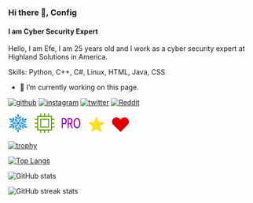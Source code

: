 ### Hi there 👋, Config
#### I am Cyber Security Expert
Hello, I am Efe, I am 25 years old and I work as a cyber security expert at Highland Solutions in America.

Skills: Python, C++, C#, Linux, HTML, Java, CSS 

- 🔭 I’m currently working on this page. 


[<img src='https://cdn.jsdelivr.net/npm/simple-icons@3.0.1/icons/github.svg' alt='github' height='40'>](https://github.com/Config35)  [<img src='https://cdn.jsdelivr.net/npm/simple-icons@3.0.1/icons/instagram.svg' alt='instagram' height='40'>](https://www.instagram.com/Config35/)  [<img src='https://cdn.jsdelivr.net/npm/simple-icons@3.0.1/icons/twitter.svg' alt='twitter' height='40'>](https://twitter.com/Config35)  [<img src='https://cdn.jsdelivr.net/npm/simple-icons@3.0.1/icons/reddit.svg' alt='Reddit' height='40'>](https://www.reddit.com/user/Config35)  

<a href='https://archiveprogram.github.com/'><img src='https://raw.githubusercontent.com/acervenky/animated-github-badges/master/assets/acbadge.gif' width='40' height='40'></a> <a href='https://docs.github.com/en/developers'><img src='https://raw.githubusercontent.com/acervenky/animated-github-badges/master/assets/devbadge.gif' width='40' height='40'></a> <a href='https://github.com/pricing'><img src='https://raw.githubusercontent.com/acervenky/animated-github-badges/master/assets/pro.gif' width='40' height='40'></a> <a href='https://stars.github.com/'><img src='https://raw.githubusercontent.com/acervenky/animated-github-badges/master/assets/starbadge.gif' width='35' height='35'></a> <a href='https://docs.github.com/en/github/supporting-the-open-source-community-with-github-sponsors'><img src='https://raw.githubusercontent.com/acervenky/animated-github-badges/master/assets/sponsorbadge.gif' width='35' height='35'></a> 

[![trophy](https://github-profile-trophy.vercel.app/?username=Config35)](https://github.com/ryo-ma/github-profile-trophy)

[![Top Langs](https://github-readme-stats.vercel.app/api/top-langs/?username=Config35)](https://github.com/anuraghazra/github-readme-stats)

![GitHub stats](https://github-readme-stats.vercel.app/api?username=Config35&show_icons=true)  

![GitHub streak stats](https://streak-stats.demolab.com/?user=Config35)  

